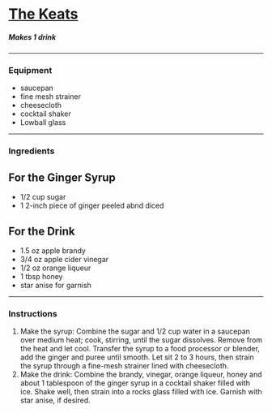 # [The Keats](https://www.foodnetwork.com/recipes/food-network-kitchen/the-keats-recipe-1973906) 

##### Makes 1 drink 
---------- 
### Equipment 
* saucepan 
* fine mesh strainer  
* cheesecloth  
* cocktail shaker 
* Lowball glass 
---------- 
### Ingredients 
## For the Ginger Syrup
* 1/2 cup sugar 
* 1 2-inch piece of ginger peeled abnd diced 
## For the Drink 
* 1.5 oz apple brandy 
* 3/4 oz apple cider vinegar 
* 1/2 oz orange liqueur 
* 1 tbsp honey 
* star anise for garnish 
------ 
### Instructions 
1. Make the syrup: Combine the sugar and 1/2 cup water in a saucepan over medium heat; cook, stirring, until the sugar dissolves. Remove from the heat and let cool. Transfer the syrup to a food processor or blender, add the ginger and puree until smooth. Let sit 2 to 3 hours, then strain the syrup through a fine-mesh strainer lined with cheesecloth. 
2. Make the drink: Combine the brandy, vinegar, orange liqueur, honey and about 1 tablespoon of the ginger syrup in a cocktail shaker filled with ice. Shake well, then strain into a rocks glass filled with ice. Garnish with star anise, if desired.



